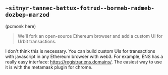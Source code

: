 ## `~sitnyr-tannec-battux-fotrud--bormeb-radmeb-dozbep-marzod`
(pcmonk here)

> We'll fork an open-source Ethereum browser and add a custom UI for Urbit transactions.

I don't think this is necessary. You can build custom UIs for transactions with javascript in any Ethereum browser with web3. For example, ENS has a really easy interface: https://registrar.ens.domains/. The easiest way to use it is with the metamask plugin for chrome.